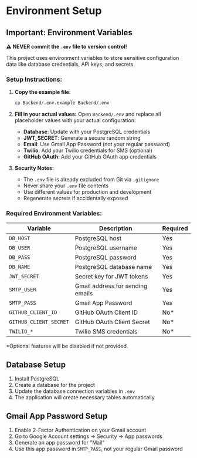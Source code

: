# Environment Setup

## Important: Environment Variables

**⚠️ NEVER commit the `.env` file to version control!**

This project uses environment variables to store sensitive configuration data like database credentials, API keys, and secrets.

### Setup Instructions:

1. **Copy the example file:**
   ```bash
   cp Backend/.env.example Backend/.env
   ```

2. **Fill in your actual values:**
   Open `Backend/.env` and replace all placeholder values with your actual configuration:

   - **Database**: Update with your PostgreSQL credentials
   - **JWT_SECRET**: Generate a secure random string
   - **Email**: Use Gmail App Password (not your regular password)
   - **Twilio**: Add your Twilio credentials for SMS (optional)
   - **GitHub OAuth**: Add your GitHub OAuth app credentials

3. **Security Notes:**
   - The `.env` file is already excluded from Git via `.gitignore`
   - Never share your `.env` file contents
   - Use different values for production and development
   - Regenerate secrets if accidentally exposed

### Required Environment Variables:

| Variable | Description | Required |
|----------|-------------|----------|
| `DB_HOST` | PostgreSQL host | Yes |
| `DB_USER` | PostgreSQL username | Yes |
| `DB_PASS` | PostgreSQL password | Yes |
| `DB_NAME` | PostgreSQL database name | Yes |
| `JWT_SECRET` | Secret key for JWT tokens | Yes |
| `SMTP_USER` | Gmail address for sending emails | Yes |
| `SMTP_PASS` | Gmail App Password | Yes |
| `GITHUB_CLIENT_ID` | GitHub OAuth Client ID | No* |
| `GITHUB_CLIENT_SECRET` | GitHub OAuth Client Secret | No* |
| `TWILIO_*` | Twilio SMS credentials | No* |

*Optional features will be disabled if not provided.

## Database Setup

1. Install PostgreSQL
2. Create a database for the project
3. Update the database connection variables in `.env`
4. The application will create necessary tables automatically

## Gmail App Password Setup

1. Enable 2-Factor Authentication on your Gmail account
2. Go to Google Account settings → Security → App passwords
3. Generate an app password for "Mail"
4. Use this app password in `SMTP_PASS`, not your regular Gmail password